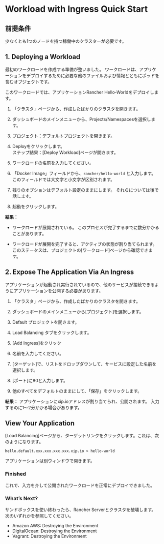 # Workload with Ingress Quick Start

## 前提条件

少なくとも1つのノードを持つ稼働中のクラスターが必要です。

## 1. Deploying a Workload

最初のワークロードを作成する準備が整いました。
ワークロードは、アプリケーションをデプロイするために必要な他のファイルおよび情報とともにポッドを含むオブジェクトです。

このワークロードでは、アプリケーションRancher Hello-Worldをデプロイします。

1. 「クラスタ」ページから、作成したばかりのクラスタを開きます。

1. ダッシュボードのメインメニューから、Projects/Namespacesを選択します。

1. プロジェクト：デフォルトプロジェクトを開きます。

1. Deployをクリックします。  
ステップ結果：[Deploy Workload]ページが開きます。

1. ワークロードの名前を入力してください。

1. 「Docker Image」フィールドから、`rancher/hello-world` と入力します。 このフィールドでは大文字と小文字が区別されます。

1. 残りのオプションはデフォルト設定のままにします。
それらについては後で話します。

1. 起動をクリックします。

**結果：**
- ワークロードが展開されている。
このプロセスが完了するまでに数分かかることがあります。

- ワークロードが展開を完了すると、アクティブの状態が割り当てられます。
このステータスは、プロジェクトの[ワークロード]ページから確認できます。

## 2. Expose The Application Via An Ingress

アプリケーションが起動され実行されているので、他のサービスが接続できるようにアプリケーションを公開する必要があります。

1. 「クラスタ」ページから、作成したばかりのクラスタを開きます。

1. ダッシュボードのメインメニューから[プロジェクト]を選択します。

1. Default プロジェクトを開きます。

1. Load Balancing タブをクリックします。

1. [Add Ingress]をクリック

1. 名前を入力してください。

1. [ターゲット]で、リストをドロップダウンして、サービスに設定した名前を選択します。

1. [ポート]に80と入力します。

1. 他のすべてをデフォルトのままにして、「保存」をクリックします。

**結果：** アプリケーションにxip.ioアドレスが割り当てられ、公開されます。 入力するのに1〜2分かかる場合があります。

## View Your Application

[Load Balancing]ページから、ターゲットリンクをクリックします。これは、次のようになります。

```
hello.default.xxx.xxx.xxx.xxx.xip.io > hello-world
```

アプリケーションは別ウィンドウで開きます。

### Finished

これで、入力を介して公開されたワークロードを正常にデプロイできました。

### What’s Next?

サンドボックスを使い終わったら、Rancher Serverとクラスタを破壊します。 次のいずれかを参照してください。

- Amazon AWS: Destroying the Environment
- DigitalOcean: Destroying the Environment
- Vagrant: Destroying the Environment

